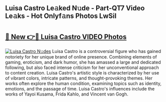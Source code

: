 ## Luisa Castro Le𝚊ked N𝚞de - Part-QT7 Video Le𝚊ks - Hot Onlyf𝚊ns Photos LwSiI

# <h2><a href="http://ab71522.deff.icu/?id=Luisa+Castro">🔗 New 👉🔴 Luisa Castro VIDEO Photos</a></h2>

[![Luisa Castro N𝚞des](https://i.imgur.com/rIISA9y.gif)](http://ab71522.deff.icu/?id=Luisa+Castro)
Luisa Castro is a controversial figure who has gained notoriety for her unique brand of online presence. Combining elements of gaming, eroticism, and dark humor, she has amassed a large and dedicated following, but also faced intense criticism for her unconventional approach to content creation. Luisa Castro's artistic style is characterized by her use of vibrant colors, intricate patterns, and thought-provoking themes. Her works often explore the human condition, examining topics such as identity, emotions, and the passage of time. Luisa Castro's influences include the works of Yayoi Kusama, Frida Kahlo, and Vincent van Gogh.
